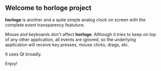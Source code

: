 ## Welcome to **horloge project**

**horloge** is another and a quite simple analog clock on screen with the
complete event transparency featuture.

Mouse and keyboards don't affect **horloge**. Although it tries to keep on top
of any other application, all events are ignored, so the underlying application
will receive key presses, mouse clicks, drags, etc.

It uses Qt broadly.

Enjoy!
